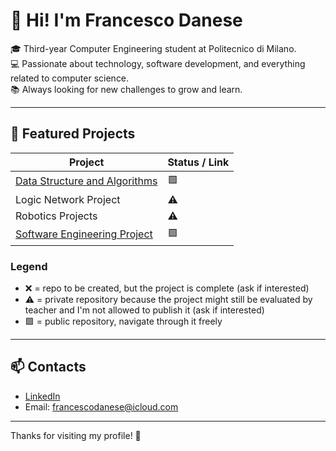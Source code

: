# 👋 Hi! I'm Francesco Danese

🎓 Third-year Computer Engineering student at Politecnico di Milano.  
💻 Passionate about technology, software development, and everything related to computer science.  
📚 Always looking for new challenges to grow and learn.

---

## 📌 Featured Projects

| Project                          | Status / Link                                       |
|----------------------------------|-----------------------------------------------------|
| [Data Structure and Algorithms](https://github.com/fradane/PastryShopSimulator)    | 🟩                                                  |
| Logic Network Project            | ⚠️                                                  |
| Robotics Projects                | ⚠️                                                  |
| [Software Engineering Project](https://github.com/fradane/SoftwareEngineeringFinalProject)     | 🟩                                                  |

### Legend

- ❌ = repo to be created, but the project is complete (ask if interested) 
- ⚠️ = private repository because the project might still be evaluated by teacher and I'm not allowed to publish it (ask if interested) 
- 🟩 = public repository, navigate through it freely

---

## 📫 Contacts

- [LinkedIn](https://www.linkedin.com/in/francesco-danese-904112295/)  
- Email: francescodanese@icloud.com

---

Thanks for visiting my profile! 🚀

